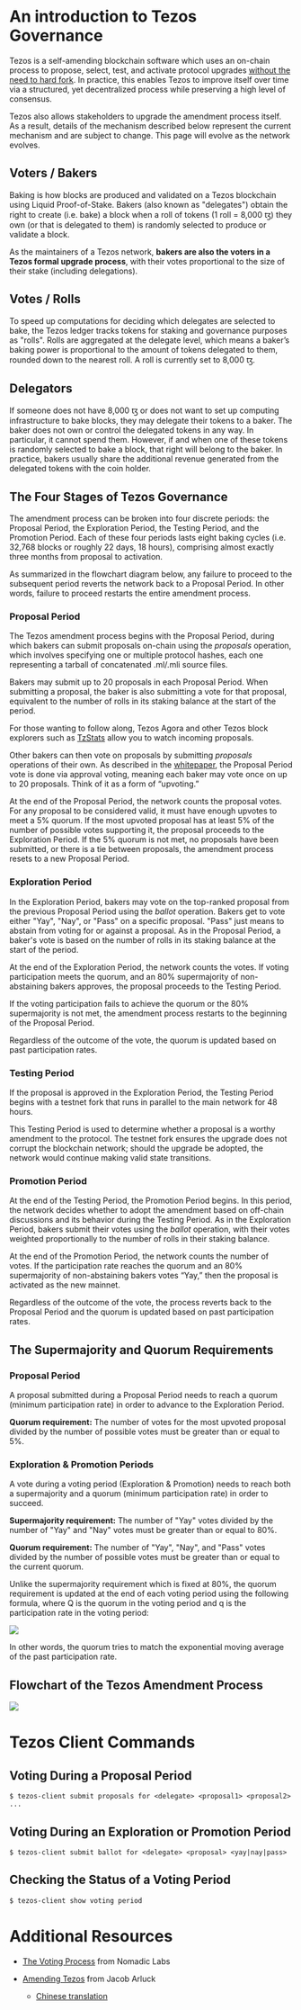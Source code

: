 # An introduction to Tezos Governance

Tezos is a self-amending blockchain software which uses an on-chain process to propose, select, test, and activate protocol upgrades [without the need to hard fork](https://medium.com/tezos/there-is-no-need-for-hard-forks-86b68165e67d). In practice, this enables Tezos to improve itself over time via a structured, yet decentralized process while preserving a high level of consensus.

Tezos also allows stakeholders to upgrade the amendment process itself. As a result, details of the mechanism described below represent the current mechanism and are subject to change. This page will evolve as the network evolves.

## Voters / Bakers

Baking is how blocks are produced and validated on a Tezos blockchain using Liquid Proof-of-Stake. Bakers (also known as "delegates") obtain the right to create (i.e. bake) a block when a roll of tokens (1 roll = 8,000 ꜩ) they own (or that is delegated to them) is randomly selected to produce or validate a block.

As the maintainers of a Tezos network, **bakers are also the voters in a Tezos formal upgrade process**, with their votes proportional to the size of their stake (including delegations).

## Votes / Rolls

To speed up computations for deciding which delegates are selected to bake, the Tezos ledger tracks tokens for staking and governance purposes as "rolls". Rolls are aggregated at the delegate level, which means a baker’s baking power is proportional to the amount of tokens delegated to them, rounded down to the nearest roll. A roll is currently set to 8,000 ꜩ.

## Delegators

If someone does not have 8,000 ꜩ or does not want to set up computing infrastructure to bake blocks, they may delegate their tokens to a baker. The baker does not own or control the delegated tokens in any way. In particular, it cannot spend them. However, if and when one of these tokens is randomly selected to bake a block, that right will belong to the baker. In practice, bakers usually share the additional revenue generated from the delegated tokens with the coin holder.

## The Four Stages of Tezos Governance

The amendment process can be broken into four discrete periods: the Proposal Period, the Exploration Period, the Testing Period, and the Promotion Period. Each of these four periods lasts eight baking cycles (i.e. 32,768 blocks or roughly 22 days, 18 hours), comprising almost exactly three months from proposal to activation.

As summarized in the flowchart diagram below, any failure to proceed to the subsequent period reverts the network back to a Proposal Period. In other words, failure to proceed restarts the entire amendment process.

### Proposal Period

The Tezos amendment process begins with the Proposal Period, during which bakers can submit proposals on-chain using the *proposals* operation, which involves specifying one or multiple protocol hashes, each one representing a tarball of concatenated .ml/.mli source files.

Bakers may submit up to 20 proposals in each Proposal Period. When submitting a proposal, the baker is also submitting a vote for that proposal, equivalent to the number of rolls in its staking balance at the start of the period.

For those wanting to follow along, Tezos Agora and other Tezos block explorers such as [TzStats](https://tzstats.com/) allow you to watch incoming proposals.

Other bakers can then vote on proposals by submitting *proposals* operations of their own. As described in the [whitepaper](https://tezos.com/static/white_paper-2dc8c02267a8fb86bd67a108199441bf.pdf), the Proposal Period vote is done via approval voting, meaning each baker may vote once on up to 20 proposals. Think of it as a form of “upvoting.”

At the end of the Proposal Period, the network counts the proposal votes. For any proposal to be considered valid, it must have enough upvotes to meet a 5% quorum. If the most upvoted proposal has at least 5% of the number of possible votes supporting it, the proposal proceeds to the Exploration Period. If the 5% quorum is not met, no proposals have been submitted, or there is a tie between proposals, the amendment process resets to a new Proposal Period.

### Exploration Period

In the Exploration Period, bakers may vote on the top-ranked proposal from the previous Proposal Period using the *ballot* operation. Bakers get to vote either "Yay", "Nay", or "Pass" on a specific proposal. "Pass" just means to abstain from voting for or against a proposal. As in the Proposal Period, a baker's vote is based on the number of rolls in its staking balance at the start of the period.

At the end of the Exploration Period, the network counts the votes. If voting participation meets the quorum, and an 80% supermajority of non-abstaining bakers approves, the proposal proceeds to the Testing Period.

If the voting participation fails to achieve the quorum or the 80% supermajority is not met, the amendment process restarts to the beginning of the Proposal Period.

Regardless of the outcome of the vote, the quorum is updated based on past participation rates.

### Testing Period

If the proposal is approved in the Exploration Period, the Testing Period begins with a testnet fork that runs in parallel to the main network for 48 hours.

This Testing Period is used to determine whether a proposal is a worthy amendment to the protocol. The testnet fork ensures the upgrade does not corrupt the blockchain network; should the upgrade be adopted, the network would continue making valid state transitions.

### Promotion Period

At the end of the Testing Period, the Promotion Period begins. In this period, the network decides whether to adopt the amendment based on off-chain discussions and its behavior during the Testing Period. As in the Exploration Period, bakers submit their votes using the *ballot* operation, with their votes weighted proportionally to the number of rolls in their staking balance.

At the end of the Promotion Period, the network counts the number of votes. If the participation rate reaches the quorum and an 80% supermajority of non-abstaining bakers votes “Yay,” then the proposal is activated as the new mainnet.

Regardless of the outcome of the vote, the process reverts back to the Proposal Period and the quorum is updated based on past participation rates.

## The Supermajority and Quorum Requirements

### Proposal Period

A proposal submitted during a Proposal Period needs to reach a quorum (minimum participation rate) in order to advance to the Exploration Period.

**Quorum requirement:** The number of votes for the most upvoted proposal divided by the number of possible votes must be greater than or equal to 5%.

### Exploration & Promotion Periods

A vote during a voting period (Exploration & Promotion) needs to reach both a supermajority and a quorum (minimum participation rate) in order to succeed.

**Supermajority requirement:** The number of "Yay" votes divided by the number of "Yay" and "Nay" votes must be greater than or equal to 80%.

**Quorum requirement:** The number of "Yay", "Nay", and "Pass" votes divided by the number of possible votes must be greater than or equal to the current quorum.

Unlike the supermajority requirement which is fixed at 80%, the quorum requirement is updated at the end of each voting period using the following formula, where Q is the quorum in the voting period and q is the participation rate in the voting period:

![](png/quorum_update_formula.png)

In other words, the quorum tries to match the exponential moving average of the past participation rate.

## Flowchart of the Tezos Amendment Process

![](png/Tezos_governance_mechanism.png)

<h1 id="commands">Tezos Client Commands</h1>

<h2 id="proposals">Voting During a Proposal Period</h2>

```
$ tezos-client submit proposals for <delegate> <proposal1> <proposal2> ...
```

<h2 id="ballot">Voting During an Exploration or Promotion Period</h2>

```
$ tezos-client submit ballot for <delegate> <proposal> <yay|nay|pass>
```

<h2 id="status">Checking the Status of a Voting Period</h2>

```
$ tezos-client show voting period
```

# Additional Resources

- [The Voting Process](https://tezos.gitlab.io/mainnet/whitedoc/voting.html) from Nomadic Labs

- [Amending Tezos](https://medium.com/tezos/amending-tezos-b77949d97e1e) from Jacob Arluck
  - [Chinese translation](https://tezos.org.cn/amendingtezos/)
